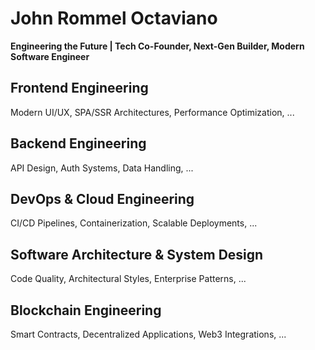 # John Rommel Octaviano

**Engineering the Future | Tech Co-Founder, Next-Gen Builder, Modern Software Engineer**

## Frontend Engineering

Modern UI/UX, SPA/SSR Architectures, Performance Optimization, ...

## Backend Engineering

API Design, Auth Systems, Data Handling, ...

## DevOps & Cloud Engineering

CI/CD Pipelines, Containerization, Scalable Deployments, ...

## Software Architecture & System Design

Code Quality, Architectural Styles, Enterprise Patterns, ...

## Blockchain Engineering

Smart Contracts, Decentralized Applications, Web3 Integrations, ...
